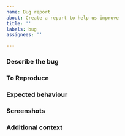 ```yaml
---
name: Bug report
about: Create a report to help us improve
title: ''
labels: bug
assignees: ''

---
```


### Describe the bug
<!-- A clear and concise description of what the bug is. -->

### To Reproduce
<!-- Steps to reproduce the behaviour:
1. Go to '...'
2. Click on '....'
3. Scroll down to '....'
4. See error -->

### Expected behaviour
<!-- A clear and concise description of what you expected to happen. -->

### Screenshots
<!-- If applicable, add screenshots to help explain your problem. -->

### Additional context
<!-- Add any other context about the problem here. -->
